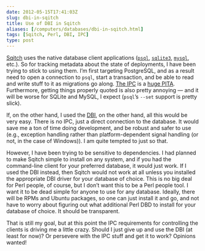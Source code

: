```yaml
--- 
date: 2012-05-15T17:41:03Z
slug: dbi-in-sqitch
title: Use of DBI in Sqitch
aliases: [/computers/databases/dbi-in-sqitch.html]
tags: [Sqitch, Perl, DBI, IPC]
type: post
---
```


[Sqitch] uses the native database client applications ([`psql`], [`sqlite3`],
[`mysql`], etc.). So for tracking metadata about the state of deployments, I
have been trying to stick to using them. I’m first targeting PostgreSQL, and as
a result need to open a connection to `psql`, start a transaction, and be able
to read and write stuff to it as migrations go along. [The IPC] is a [huge
PITA]. Furthermore, getting things properly quoted is also pretty annoying — and
it will be worse for SQLite and MySQL, I expect (`psql`’s `--set` support is
pretty slick).

If, on the other hand, I used the [DBI], on the other hand, all this would be
very easy. There is no IPC, just a direct connection to the database. It would
save me a ton of time doing development, and be robust and safer to use (e.g.,
exception handling rather than platform-dependent signal handling (or not, in
the case of Windows)). I am quite tempted to just so that.

However, I have been trying to be sensitive to dependencies. I had planned to
make Sqitch simple to install on any system, and if you had the command-line
client for your preferred database, it would just work. If I used the DBI
instead, then Sqitch would not work at all unless you installed the appropriate
DBI driver for your database of choice. This is no big deal for Perl people, of
course, but I don’t want this to be a Perl people tool. I want it to be dead
simple for anyone to use for any database. Ideally, there will be RPMs and
Ubuntu packages, so one can just install it and go, and not have to worry about
figuring out what additional Perl DBD to install for your database of choice. It
should be transparent.

That is still my goal, but at this point the IPC requirements for controlling
the clients is driving me a little crazy. Should I just give up and use the DBI
(at least for now)? Or persevere with the IPC stuff and get it to work? Opinions
wanted!

  [Sqitch]: https://sqitch.org/
  [`psql`]: https://www.postgresql.org/docs/current/app-psql.html
  [`sqlite3`]: http://man.he.net/man1/sqlite3
  [`mysql`]: http://dev.mysql.com/doc/refman/5.5/en/mysql.html
  [The IPC]: http://stackoverflow.com/questions/10569805/what-is-the-preferred-cross-platform-ipc-perl-module
  [huge PITA]: http://www.perlmonks.org/?node_id=970244
  [DBI]: https://metacpan.org/module/DBI
